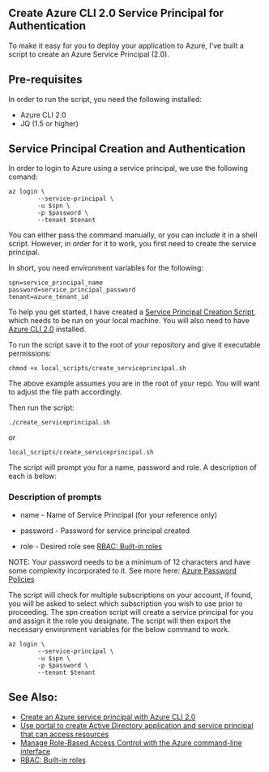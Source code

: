 ## Create Azure CLI 2.0 Service Principal for Authentication

To make it easy for you to deploy your application to Azure, I've built a script to create an Azure Service Principal (2.0).

## Pre-requisites

In order to run the script, you need the following installed:

- Azure CLI 2.0
- JQ (1.5 or higher)

## Service Principal Creation and Authentication

In order to login to Azure using a service principal, we use the following comand:

```
az login \
        --service-principal \
        -u $spn \
        -p $password \
        --tenant $tenant
```

You can either pass the command manually, or you can include it in a shell script. However, in order for it to work, you first need to create the service principal.

In short, you need environment variables for the following:

```
spn=service_principal_name
password=service_principal_password
tenant=azure_tenant_id
```

To help you get started, I have created a [Service Principal Creation Script](local_scripts/create_serviceprincipal.sh), which needs to be run on your local machine. You will also need to have [Azure CLI 2.0](https://docs.microsoft.com/en-us/cli/azure/install-azure-cli) installed. 

To run the script save it to the root of your repository and give it executable permissions:

```
chmod +x local_scripts/create_serviceprincipal.sh
```
The above example assumes you are in the root of your repo. You will want to adjust the file path accordingly.

Then run the script: 
```
./create_serviceprincipal.sh
```
or
```
local_scripts/create_serviceprincipal.sh
```

The script will prompt you for a name, password and role. A description of each is below: 

### Description of prompts 

- name - Name of Service Principal (for your reference only)

- password - Password for service principal created

- role - Desired role see [RBAC: Built-in roles](https://docs.microsoft.com/azure/active-directory/role-based-access-built-in-roles)

NOTE: Your password needs to be a minimum of 12 characters and have some complexity incorporated to it. See more here: [Azure Password Policies](https://docs.microsoft.com/en-us/azure/active-directory/active-directory-passwords-policy)

The script will check for multiple subscriptions on your account, if found, you will be asked to select which subscription you wish to use prior to proceeding. The spn creation script will create a service principal for you and assign it the role you designate. The script will then export the necessary environment variables for the below command to work.

```
az login \
        --service-principal \
        -u $spn \
        -p $password \
        --tenant $tenant
```

## See Also:

- [Create an Azure service principal with Azure CLI 2.0](https://docs.microsoft.com/en-us/cli/azure/create-an-azure-service-principal-azure-cli)
- [Use portal to create Active Directory application and service principal that can access resources](https://docs.microsoft.com/azure/azure-resource-manager/resource-group-create-service-principal-portal)
- [Manage Role-Based Access Control with the Azure command-line interface](https://docs.microsoft.com/azure/active-directory/role-based-access-control-manage-access-azure-cli)
- [RBAC: Built-in roles](https://docs.microsoft.com/azure/active-directory/role-based-access-built-in-roles)